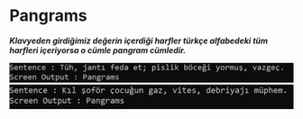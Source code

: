 # Pangrams

<b><i>Klavyeden girdiğimiz değerin içerdiği harfler türkçe alfabedeki tüm harfleri içeriyorsa o cümle pangram cümledir.</i></b>

 <img src="images/1.png" ><br>
  <img src="images/2.png" ><br>
